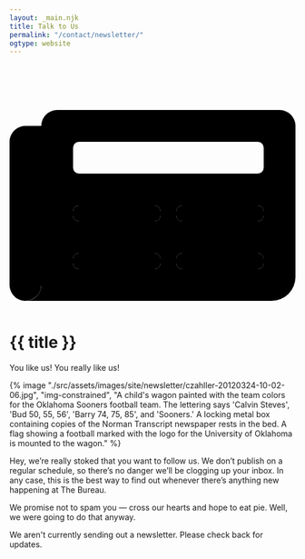 ```yaml
---
layout: _main.njk
title: Talk to Us
permalink: "/contact/newsletter/"
ogtype: website
---
```


<!-- markdownlint-disable MD025 -->
<hgroup><stack-l>

# <icon-l class="bigger icon-before"><span class="with-icon"><svg id="icon-newspaper-duo" xmlns="http://www.w3.org/2000/svg" viewBox="0 0 576 512"><path fill="var(--mpb-color-accent)" d="M544 64H96a32 32 0 0 0-32 32v322.21c0 .36-.05.73-.09 1.09 0 .21 0 .42-.08.63s-.08.66-.13 1-.08.46-.12.68-.1.61-.16.91-.11.46-.16.69-.13.59-.21.87-.13.46-.19.69l-.24.84-.24.68c-.09.28-.18.55-.28.82s-.17.45-.26.67-.21.53-.32.79-.2.45-.3.67-.23.51-.35.76l-.33.65c-.13.25-.25.49-.39.74l-.36.63-.42.72-.39.61c-.15.23-.3.46-.46.69l-.42.6-.48.66c-.15.2-.3.39-.46.58s-.33.43-.51.64l-.48.55-.54.61-.51.53c-.18.2-.37.39-.57.59l-.53.5-.6.56-.55.48-.62.52-.58.46-.65.49-.6.43-.68.46c-.2.14-.41.27-.62.4l-.69.43-.65.37c-.23.13-.47.27-.71.39l-.67.34c-.24.13-.48.25-.73.36l-.69.31-.74.32-.71.28-.77.29-.72.24-.78.25-.75.21-.79.21-.76.17-.81.17-.77.14-.82.12-.79.1-.83.09-.81.06h-1.65H528a48 48 0 0 0 48-48V96a32 32 0 0 0-32-32zM304 372a12 12 0 0 1-12 12H140a12 12 0 0 1-12-12v-8a12 12 0 0 1 12-12h152a12 12 0 0 1 12 12zm0-96a12 12 0 0 1-12 12H140a12 12 0 0 1-12-12v-8a12 12 0 0 1 12-12h152a12 12 0 0 1 12 12zm208 96a12 12 0 0 1-12 12H348a12 12 0 0 1-12-12v-8a12 12 0 0 1 12-12h152a12 12 0 0 1 12 12zm0-96a12 12 0 0 1-12 12H348a12 12 0 0 1-12-12v-8a12 12 0 0 1 12-12h152a12 12 0 0 1 12 12zm0-96a12 12 0 0 1-12 12H140a12 12 0 0 1-12-12v-40a12 12 0 0 1 12-12h360a12 12 0 0 1 12 12z"></path><path fill="var(--mpb-color-accentReverse)" d="M292 352H140a12 12 0 0 0-12 12v8a12 12 0 0 0 12 12h152a12 12 0 0 0 12-12v-8a12 12 0 0 0-12-12zm0-96H140a12 12 0 0 0-12 12v8a12 12 0 0 0 12 12h152a12 12 0 0 0 12-12v-8a12 12 0 0 0-12-12zm208 96H348a12 12 0 0 0-12 12v8a12 12 0 0 0 12 12h152a12 12 0 0 0 12-12v-8a12 12 0 0 0-12-12zm0-96H348a12 12 0 0 0-12 12v8a12 12 0 0 0 12 12h152a12 12 0 0 0 12-12v-8a12 12 0 0 0-12-12zM0 128v287.33c0 17.44 13.67 32.18 31.1 32.67A32 32 0 0 0 64 416V96H32a32 32 0 0 0-32 32z"></path></svg> {{ title }}</icon-l>

<p>You like us! You really like us!</p></stack-l></hgroup>
<!-- markdownlint-enable MD025 -->
<mpb-dialog-img>

{% image "./src/assets/images/site/newsletter/czahller-20120324-10-02-06.jpg", "img-constrained", "A child's wagon painted with the team colors for the Oklahoma Sooners football team. The lettering says 'Calvin Steves', 'Bud 50, 55, 56', 'Barry 74, 75, 85', and 'Sooners.' A locking metal box containing copies of the Norman Transcript newspaper rests in the bed. A flag showing a football marked with the logo for the University of Oklahoma is mounted to the wagon."  %}</mpb-dialog-img>

<p class="drop-cap">Hey, we’re really stoked that you want to follow us. We don’t publish on a regular schedule, so there’s no danger we’ll be clogging up your inbox. In any case, this is the best way to find out whenever there’s anything new happening at The Bureau.</p>

We promise not to spam you — cross our hearts and hope to eat pie. Well, we were going to do that anyway.

<mpb-callout type="note">

We aren't currently sending out a newsletter. Please check back for updates.
</mpb-callout>
